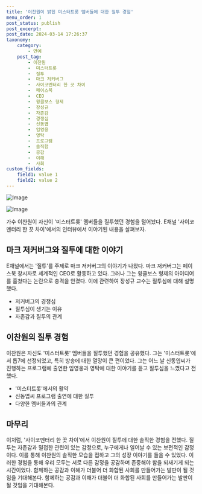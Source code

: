 ```yaml
---
title: '이찬원이 밝힌 미스터트롯 멤버들에 대한 질투 경험'
menu_order: 1
post_status: publish
post_excerpt: 
post_date: 2024-03-14 17:26:37
taxonomy:
    category:
        - 연예
    post_tag:
        - 이찬원
        -  미스터트롯
        -  질투
        -  마크 저커버그
        -  사이코멘터리 한 끗 차이
        -  페이스북
        -  CEO
        -  윙클보스 형제
        -  장성규
        -  자존감
        -  경쟁심
        -  신동엽
        -  임영웅
        -  영탁
        -  프로그램
        -  솔직함
        -  공감
        -  이해
        -  사회
custom_fields:
    field1: value 1
    field2: value 2
---
```


![Image](https://mimgnews.pstatic.net/image/109/2024/03/13/0005034659_001_20240313202104220.jpg?type=w540)

![Image](https://ssl.pstatic.net/mimgnews/image/109/2024/03/13/0005034659_002_20240313202104324.jpg?type=w540)

가수 이찬원이 자신이 '미스터트롯' 멤버들을 질투했던 경험을 털어놨다. E채널 '사이코멘터리 한 끗 차이'에서의 인터뷰에서 이야기된 내용을 살펴보자.
## 마크 저커버그와 질투에 대한 이야기
E채널에서는 '질투'를 주제로 마크 저커버그의 이야기가 나왔다. 마크 저커버그는 페이스북 창시자로 세계적인 CEO로 활동하고 있다. 그러나 그는 윙클보스 형제의 아이디어를 훔쳤다는 논란으로 충격을 안겼다. 이에 관련하여 장성규 교수는 질투심에 대해 설명했다.
- 저커버그의 경쟁심
- 질투심이 생기는 이유
- 자존감과 질투의 관계
## 이찬원의 질투 경험
이찬원은 자신도 '미스터트롯' 멤버들을 질투했던 경험을 공유했다. 그는 '미스터트롯'에서 톱7에 선정되었고, 특히 방송에 대한 열망이 큰 편이었다. 그는 어느 날 신동엽씨가 진행하는 프로그램에 출연한 임영웅과 영탁에 대한 이야기를 듣고 질투심을 느꼈다고 전했다.
- '미스터트롯'에서의 활약
- 신동엽씨 프로그램 출연에 대한 질투
- 다양한 멤버들과의 관계
## 마무리
이처럼, '사이코멘터리 한 끗 차이'에서 이찬원이 질투에 대한 솔직한 경험을 전했다. 질투는 자존감과 밀접한 관련이 있는 감정으로, 누구에게나 일어날 수 있는 보편적인 감정이다. 이를 통해 이찬원의 솔직한 모습을 접하고 그의 성장 이야기를 들을 수 있었다. 이러한 경험을 통해 우리 모두는 서로 다른 감정을 공감하며 존중해야 함을 되새기게 되는 시간이었다. 함께하는 공감과 이해가 더불어 더 화합된 사회를 만들어가는 발판이 될 것임을 기대해본다. 함께하는 공감과 이해가 더불어 더 화합된 사회를 만들어가는 발판이 될 것임을 기대해본다.
